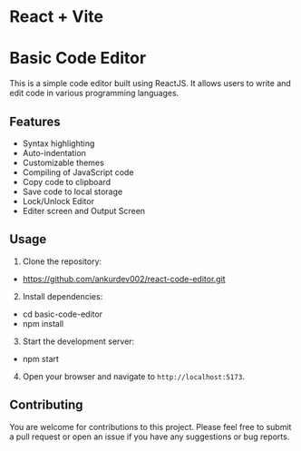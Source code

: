 # React + Vite

# Basic Code Editor

This is a simple code editor built using ReactJS. It allows users to write and edit code in various programming languages.

## Features

- Syntax highlighting
- Auto-indentation
- Customizable themes
- Compiling of JavaScript code
- Copy code to clipboard
- Save code to local storage
- Lock/Unlock Editor
- Editer screen and Output Screen

## Usage

1. Clone the repository:

- https://github.com/ankurdev002/react-code-editor.git

2. Install dependencies:

- cd basic-code-editor
- npm install

3. Start the development server:

- npm start

4. Open your browser and navigate to `http://localhost:5173`.

## Contributing

You are welcome for contributions to this project. Please feel free to submit a pull request or open an issue if you have any suggestions or bug reports.
